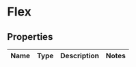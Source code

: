 # Flex

## Properties
Name | Type | Description | Notes
------------ | ------------- | ------------- | -------------
